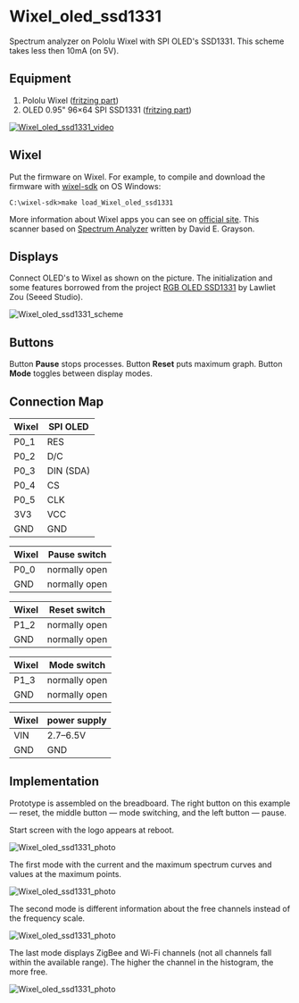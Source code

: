 # Wixel_oled_ssd1331

Spectrum analyzer on Pololu Wixel with SPI OLED's SSD1331. This scheme takes less then 10mA (on 5V).

## Equipment

1. Pololu Wixel ([fritzing part](https://github.com/Oestoidea/oled-spectrum-analizer/blob/master/fritzing-parts/OLED%200.96%20128x64%20I2C%20SSD1306.fzpz))
2. OLED 0.95" 96×64 SPI SSD1331 ([fritzing part](https://github.com/Oestoidea/oled-spectrum-analizer/blob/master/fritzing-parts/OLED%200.95%2096x64%20SPI%20SSD1331.fzpz))

[![Wixel_oled_ssd1331_video](https://github.com/Oestoidea/oled-spectrum-analizer/blob/master/Wixel/Wixel_oled_ssd1331/pics/Wixel_oled_ssd1331_video.png)](https://www.youtube.com/watch?v=7rlPyKthjLw "Spectrum Analyzer 2.4 GHz on Wixel with OLED SSD1331")

## Wixel

Put the firmware on Wixel. For example, to compile and download the firmware with [wixel-sdk](http://pololu.github.io/wixel-sdk/) on OS Windows:

```
C:\wixel-sdk>make load_Wixel_oled_ssd1331
```

More information about Wixel apps you can see on [official site](https://www.pololu.com/docs/0J46/10.b). This scanner based on [Spectrum Analyzer](https://github.com/pololu/wixel-sdk/tree/dev/david/analyzer/apps/spectrum_analyzer) written by David E. Grayson.

## Displays

Connect OLED's to Wixel as shown on the picture. The initialization and some features borrowed from the project [RGB OLED SSD1331](https://github.com/Seeed-Studio/RGB_OLED_SSD1331) by Lawliet Zou (Seeed Studio).

![Wixel_oled_ssd1331_scheme](https://github.com/Oestoidea/oled-spectrum-analizer/blob/master/Wixel/Wixel_oled_ssd1331/fritzing-scheme/Wixel_oled_ssd1331_bb.png)

## Buttons

Button __Pause__ stops processes. Button __Reset__ puts maximum graph. Button __Mode__ toggles between display modes. 

## Connection Map

| Wixel    | SPI OLED      |
| -------- | ------------- |
| P0_1     | RES           |
| P0_2     | D/C           |
| P0_3     | DIN (SDA)     |
| P0_4     | CS            |
| P0_5     | CLK           |
| 3V3      | VCC           |
| GND      | GND           |

| Wixel    | Pause switch  |
| -------- | ------------- |
| P0_0     | normally open |
| GND      | normally open |

| Wixel    | Reset switch  |
| -------- | ------------- |
| P1_2     | normally open |
| GND      | normally open |

| Wixel    | Mode switch   |
| -------- | ------------- |
| P1_3     | normally open |
| GND      | normally open |

| Wixel    | power supply  |
| -------- | ------------- |
| VIN      | 2.7–6.5V      |
| GND      | GND           |

## Implementation

Prototype is assembled on the breadboard. The right button on this example — reset, the middle button — mode switching, and the left button — pause.

Start screen with the logo appears at reboot.

![Wixel_oled_ssd1331_photo](https://github.com/Oestoidea/oled-spectrum-analizer/blob/master/Wixel/Wixel_oled_ssd1331/pics/Wixel_oled_ssd1331.png)

The first mode with the current and the maximum spectrum curves and values at the maximum points.

![Wixel_oled_ssd1331_photo](https://github.com/Oestoidea/oled-spectrum-analizer/blob/master/Wixel/Wixel_oled_ssd1331/pics/Wixel_oled_ssd1331_2.png)

The second mode is different information about the free channels instead of the frequency scale.

![Wixel_oled_ssd1331_photo](https://github.com/Oestoidea/oled-spectrum-analizer/blob/master/Wixel/Wixel_oled_ssd1331/pics/Wixel_oled_ssd1331_3.png)

The last mode displays ZigBee and Wi-Fi channels (not all channels fall within the available range). The higher the channel in the histogram, the more free.

![Wixel_oled_ssd1331_photo](https://github.com/Oestoidea/oled-spectrum-analizer/blob/master/Wixel/Wixel_oled_ssd1331/pics/Wixel_oled_ssd1331_4.png)
